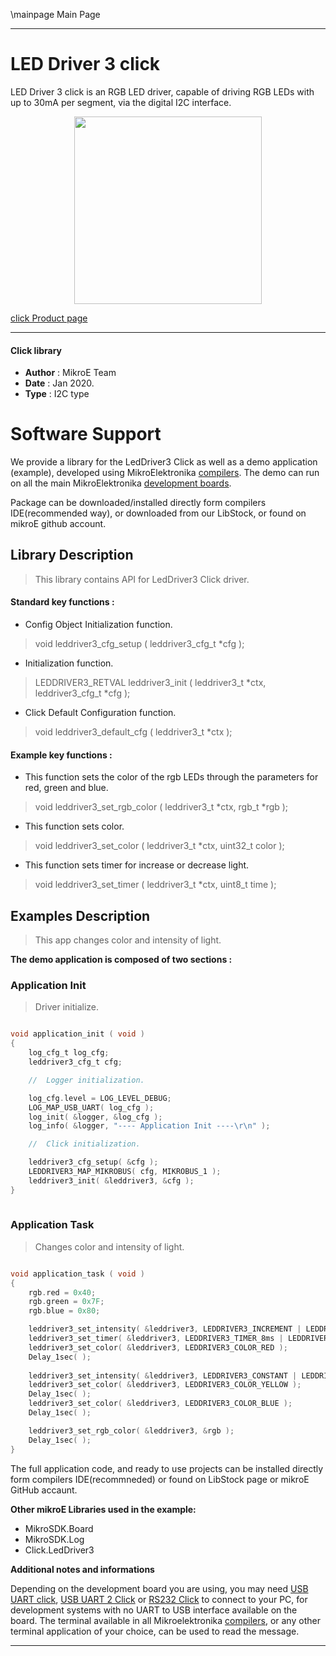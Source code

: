 \mainpage Main Page
 
 

---
# LED Driver 3 click

LED Driver 3 click is an RGB LED driver, capable of driving RGB LEDs with up to 30mA per segment, via the digital I2C interface.

<p align="center">
  <img src="https://download.mikroe.com/images/click_for_ide/leddriver3_click.png" height=300px>
</p>


[click Product page](https://www.mikroe.com/led-driver-3-click)

---


#### Click library 

- **Author**        : MikroE Team
- **Date**          : Jan 2020.
- **Type**          : I2C type


# Software Support

We provide a library for the LedDriver3 Click 
as well as a demo application (example), developed using MikroElektronika 
[compilers](https://shop.mikroe.com/compilers). 
The demo can run on all the main MikroElektronika [development boards](https://shop.mikroe.com/development-boards).

Package can be downloaded/installed directly form compilers IDE(recommended way), or downloaded from our LibStock, or found on mikroE github account. 

## Library Description

> This library contains API for LedDriver3 Click driver.

#### Standard key functions :

- Config Object Initialization function.
> void leddriver3_cfg_setup ( leddriver3_cfg_t *cfg ); 
 
- Initialization function.
> LEDDRIVER3_RETVAL leddriver3_init ( leddriver3_t *ctx, leddriver3_cfg_t *cfg );

- Click Default Configuration function.
> void leddriver3_default_cfg ( leddriver3_t *ctx );


#### Example key functions :

- This function sets the color of the rgb LEDs through the parameters for red, green and blue.
> void leddriver3_set_rgb_color ( leddriver3_t *ctx, rgb_t *rgb );
 
- This function sets color.
> void leddriver3_set_color ( leddriver3_t *ctx, uint32_t color );

- This function sets timer for increase or decrease light.
> void leddriver3_set_timer ( leddriver3_t *ctx, uint8_t time );

## Examples Description

> This app changes color and intensity of light.

**The demo application is composed of two sections :**

### Application Init 

> Driver initialize.

```c

void application_init ( void )
{
    log_cfg_t log_cfg;
    leddriver3_cfg_t cfg;

    //  Logger initialization.

    log_cfg.level = LOG_LEVEL_DEBUG;
    LOG_MAP_USB_UART( log_cfg );
    log_init( &logger, &log_cfg );
    log_info( &logger, "---- Application Init ----\r\n" );

    //  Click initialization.

    leddriver3_cfg_setup( &cfg );
    LEDDRIVER3_MAP_MIKROBUS( cfg, MIKROBUS_1 );
    leddriver3_init( &leddriver3, &cfg );
}
  
```

### Application Task

> Changes color and intensity of light.

```c

void application_task ( void )
{
    rgb.red = 0x40;
    rgb.green = 0x7F;
    rgb.blue = 0x80;

    leddriver3_set_intensity( &leddriver3, LEDDRIVER3_INCREMENT | LEDDRIVER3_INTENSITY_8 );
    leddriver3_set_timer( &leddriver3, LEDDRIVER3_TIMER_8ms | LEDDRIVER3_TIMER_16ms );
    leddriver3_set_color( &leddriver3, LEDDRIVER3_COLOR_RED );
    Delay_1sec( );
    
    leddriver3_set_intensity( &leddriver3, LEDDRIVER3_CONSTANT | LEDDRIVER3_INTENSITY_16 );
    leddriver3_set_color( &leddriver3, LEDDRIVER3_COLOR_YELLOW );
    Delay_1sec( );
    leddriver3_set_color( &leddriver3, LEDDRIVER3_COLOR_BLUE );
    Delay_1sec( );

    leddriver3_set_rgb_color( &leddriver3, &rgb );
    Delay_1sec( );
}  

```

The full application code, and ready to use projects can be  installed directly form compilers IDE(recommneded) or found on LibStock page or mikroE GitHub accaunt.

**Other mikroE Libraries used in the example:** 

- MikroSDK.Board
- MikroSDK.Log
- Click.LedDriver3

**Additional notes and informations**

Depending on the development board you are using, you may need 
[USB UART click](https://shop.mikroe.com/usb-uart-click), 
[USB UART 2 Click](https://shop.mikroe.com/usb-uart-2-click) or 
[RS232 Click](https://shop.mikroe.com/rs232-click) to connect to your PC, for 
development systems with no UART to USB interface available on the board. The 
terminal available in all Mikroelektronika 
[compilers](https://shop.mikroe.com/compilers), or any other terminal application 
of your choice, can be used to read the message.



---
